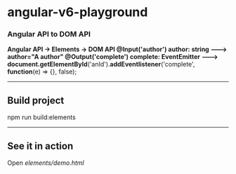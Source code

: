 # angular-v6-playground
### Angular API to DOM API
**Angular API -> Elements -> DOM API
@Input('author') author: **string** ---> author="A author"
@Output('complete') complete: **EventEmitter**<string> --->
**document**.**getElementById****('anId').**addEventlistener**('complete', **function**(e) => {}, false);

------------
## Build project
npm run build:elements

------------
## See it in action
Open *elements/demo.html*
